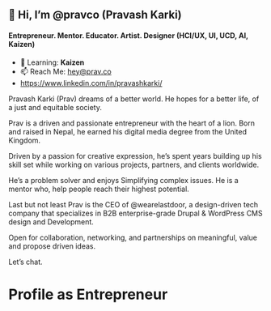 ## 👋 Hi, I’m @pravco (Pravash Karki)
#### Entrepreneur. Mentor. Educator. Artist. Designer (HCI/UX, UI, UCD, AI, Kaizen)

- 🌱 Learning: **Kaizen**
- 📫 Reach Me: hey@prav.co
- https://www.linkedin.com/in/pravashkarki/

Pravash Karki (Prav) dreams of a better world. He hopes for a better life, of a just and equitable society.

Prav is a driven and passionate entrepreneur with the heart of a lion. Born and raised in Nepal, he earned his digital media degree from the United Kingdom. 

Driven by a passion for creative expression, he’s spent years building up his skill set while working on various projects, partners, and clients worldwide.

He’s a problem solver and enjoys Simplifying complex issues. He is a mentor who, help people reach their highest potential.

Last but not least Prav is the CEO of @wearelastdoor, a design-driven tech company that specializes in B2B enterprise-grade Drupal & WordPress CMS design and Development.

Open for collaboration, networking, and partnerships on meaningful, value and propose driven ideas. 

Let’s chat.

# Profile as Entrepreneur
